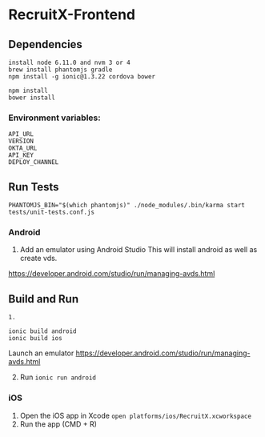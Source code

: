 RecruitX-Frontend
=================

## Dependencies
```
install node 6.11.0 and nvm 3 or 4
brew install phantomjs gradle
npm install -g ionic@1.3.22 cordova bower

npm install
bower install
```

### Environment variables:
```
API_URL
VERSION
OKTA_URL
API_KEY
DEPLOY_CHANNEL
```

## Run Tests
```
PHANTOMJS_BIN="$(which phantomjs)" ./node_modules/.bin/karma start tests/unit-tests.conf.js
```

### Android
1. Add an emulator using Android Studio
This will install android as well as create vds.

https://developer.android.com/studio/run/managing-avds.html


## Build and Run
```
1.

ionic build android
ionic build ios
```

Launch an emulator
https://developer.android.com/studio/run/managing-avds.html

2. Run `ionic run android`

### iOS

1. Open the iOS app in Xcode `open platforms/ios/RecruitX.xcworkspace`
2. Run the app (CMD + R)
